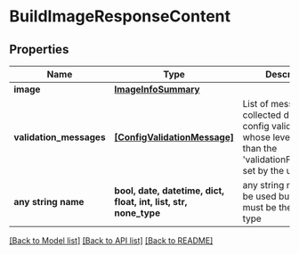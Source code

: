 # BuildImageResponseContent


## Properties
Name | Type | Description | Notes
------------ | ------------- | ------------- | -------------
**image** | [**ImageInfoSummary**](ImageInfoSummary.md) |  | 
**validation_messages** | [**[ConfigValidationMessage]**](ConfigValidationMessage.md) | List of messages collected during image config validation whose level is lower than the &#39;validationFailureLevel&#39; set by the user. | [optional] 
**any string name** | **bool, date, datetime, dict, float, int, list, str, none_type** | any string name can be used but the value must be the correct type | [optional]

[[Back to Model list]](../README.md#documentation-for-models) [[Back to API list]](../README.md#documentation-for-api-endpoints) [[Back to README]](../README.md)


